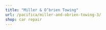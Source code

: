 ```yaml
---
title: "Miller & O’brien Towing"
url: /pacifica/miller-and-obrien-towing-3/
shop: car repair
---
```

